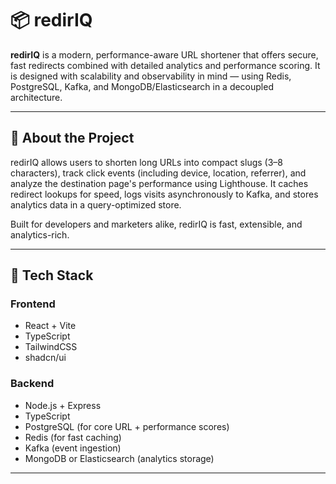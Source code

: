 # 📦 redirIQ

**redirIQ** is a modern, performance-aware URL shortener that offers secure, fast redirects combined with detailed analytics and performance scoring. It is designed with scalability and observability in mind — using Redis, PostgreSQL, Kafka, and MongoDB/Elasticsearch in a decoupled architecture.

---

## 🧠 About the Project

redirIQ allows users to shorten long URLs into compact slugs (3–8 characters), track click events (including device, location, referrer), and analyze the destination page's performance using Lighthouse. It caches redirect lookups for speed, logs visits asynchronously to Kafka, and stores analytics data in a query-optimized store.

Built for developers and marketers alike, redirIQ is fast, extensible, and analytics-rich.

---

## 🧰 Tech Stack

### Frontend
- React + Vite
- TypeScript
- TailwindCSS
- shadcn/ui

### Backend
- Node.js + Express
- TypeScript
- PostgreSQL (for core URL + performance scores)
- Redis (for fast caching)
- Kafka (event ingestion)
- MongoDB or Elasticsearch (analytics storage)

---
